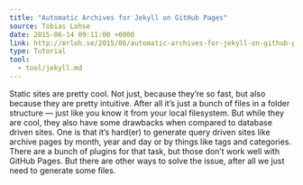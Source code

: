 ```yaml
---
title: "Automatic Archives for Jekyll on GitHub Pages"
source: Tobias Lohse
date: 2015-06-14 09:11:00 +0000
link: http://mrloh.se/2015/06/automatic-archives-for-jekyll-on-github-pages/
type: Tutorial
tool:
  - tool/jekyll.md
---
```

Static sites are pretty cool. Not just, because they’re so fast, but also because they are pretty intuitive. After all it’s just a bunch of files in a folder structure — just like you know it from your local filesystem. But while they are cool, they also have some drawbacks when compared to database driven sites. One is that it’s hard(er) to generate query driven sites like archive pages by month, year and day or by things like tags and categories. There are a bunch of plugins for that task, but those don’t work well with GitHub Pages. But there are other ways to solve the issue, after all we just need to generate some files.





